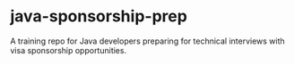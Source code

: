 # java-sponsorship-prep
A training repo for Java developers preparing for technical interviews with visa sponsorship opportunities.
